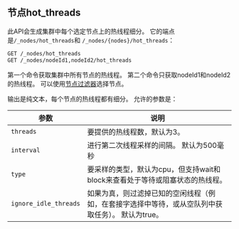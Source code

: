 ## 节点hot_threads
此API会生成集群中每个选定节点上的热线程细分。 它的端点是`/_nodes/hot_threads`和 `/_nodes/{nodes}/hot_threads`：

```sh
GET /_nodes/hot_threads
GET /_nodes/nodeId1,nodeId2/hot_threads
```

第一个命令获取集群中所有节点的热线程。 第二个命令只获取nodeId1和nodeId2的热线程。 可以使用[节点过滤器](../10-Cluster-APIs/README.md#指定节点)选择节点。

输出是纯文本，每个节点的热线程都有细分。 允许的参数是：

| 参数                  | 说明                                                         |
| --------------------- | ------------------------------------------------------------ |
| `threads`             | 要提供的热线程数，默认为3。                                  |
| `interval`            | 进行第二次线程采样的间隔。 默认为500毫秒                     |
| `type`                | 要采样的类型，默认为cpu，但支持wait和block来查看处于等待或阻塞状态的热线程。 |
| `ignore_idle_threads` | 如果为真，则过滤掉已知的空闲线程（例如，在套接字选择中等待，或从空队列中获取任务）。 默认为true。 |


